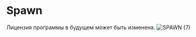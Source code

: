 # Spawn
Лицензия программы в будущем может быть изменена. 
![SPAWN (7)](https://user-images.githubusercontent.com/46446920/163968217-59ef1d21-1663-4179-82fc-80cd318afc2a.png)
